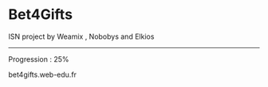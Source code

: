 # Bet4Gifts

ISN project by Weamix , Nobobys and Elkios

---

Progression : 25%

bet4gifts.web-edu.fr
